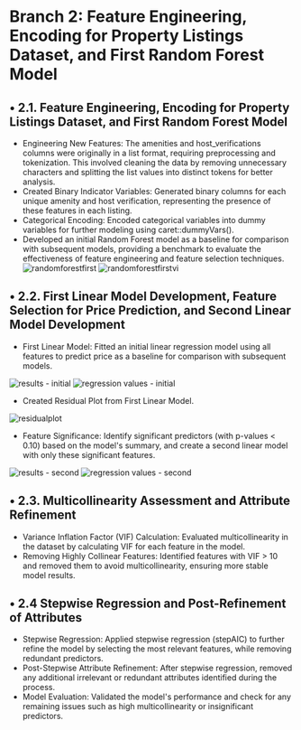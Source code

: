 # Branch 2: Feature Engineering, Encoding for Property Listings Dataset, and First Random Forest Model
## •	2.1. Feature Engineering, Encoding for Property Listings Dataset, and First Random Forest Model
- Engineering New Features: The amenities and host_verifications columns were originally in a list format, requiring preprocessing and tokenization. This involved cleaning the data by removing unnecessary characters and splitting the list values into distinct tokens for better analysis.
- Created Binary Indicator Variables: Generated binary columns for each unique amenity and host verification, representing the presence of these features in each listing.
- Categorical Encoding: Encoded categorical variables into dummy variables for further modeling using caret::dummyVars().
- Developed an initial Random Forest model as a baseline for comparison with subsequent models, providing a benchmark to evaluate the effectiveness of feature engineering and feature selection techniques.
![randomforestfirst](https://github.com/user-attachments/assets/ff2c1f3f-be8b-46e4-8809-9ea1fa24cb2c)
![randomforestfirstvi](https://github.com/user-attachments/assets/0cc4bc46-fa9c-4f0e-933f-391b73d15a75)


## •	2.2. First Linear Model Development, Feature Selection for Price Prediction, and Second Linear Model Development
- First Linear Model: Fitted an initial linear regression model using all features to predict price as a baseline for comparison with subsequent models.

![results - initial](https://github.com/user-attachments/assets/9a034494-f891-42d2-a9de-0a92b12e8094)
![regression values - initial](https://github.com/user-attachments/assets/dd3d9a11-2dab-4a52-98c8-3819f9d34ad6)

- Created Residual Plot from First Linear Model.

![residualplot](https://github.com/user-attachments/assets/5d68181e-f06f-474a-88fe-2deba2b11de7)
  
- Feature Significance: Identify significant predictors (with p-values < 0.10) based on the model's summary, and create a second linear model with only these significant features.

![results - second](https://github.com/user-attachments/assets/2f55efbd-3af4-4998-93b1-d2dec7826473)
![regression values - second](https://github.com/user-attachments/assets/86342a6c-2997-4583-be85-855e9816797a)


## •	2.3. Multicollinearity Assessment and Attribute Refinement
- Variance Inflation Factor (VIF) Calculation: Evaluated multicollinearity in the dataset by calculating VIF for each feature in the model.
- Removing Highly Collinear Features: Identified features with VIF > 10 and removed them to avoid multicollinearity, ensuring more stable model results.

## •	2.4  Stepwise Regression and Post-Refinement of Attributes
- Stepwise Regression: Applied stepwise regression (stepAIC) to further refine the model by selecting the most relevant features, while removing redundant predictors.
- Post-Stepwise Attribute Refinement: After stepwise regression, removed any additional irrelevant or redundant attributes identified during the process.
- Model Evaluation: Validated the model's performance and check for any remaining issues such as high multicollinearity or insignificant predictors.




